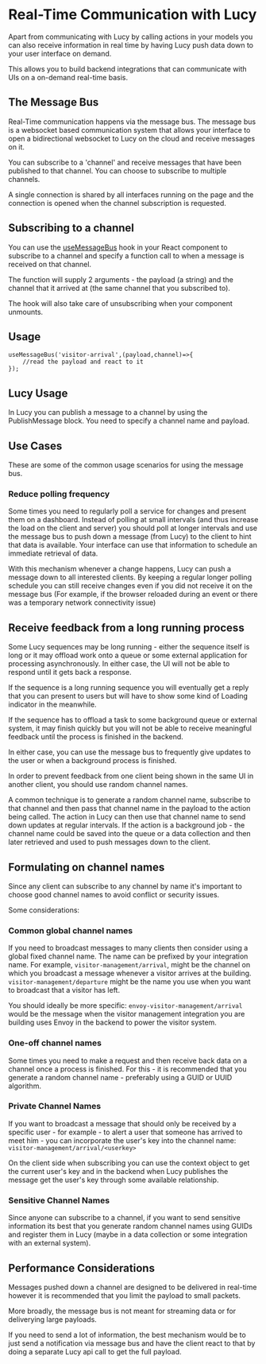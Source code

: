 # Real-Time Communication with Lucy

Apart from communicating with Lucy by calling actions in your models you can also receive information in real time by having Lucy push data down to your user interface on demand.

This allows you to build backend integrations that can communicate with UIs on a on-demand real-time basis.

## The Message Bus
Real-Time communication happens via the message bus. The message bus is  a websocket based communication system that allows your interface to open a bidirectional websocket to Lucy on the cloud and receive messages on it. 

You can subscribe to a 'channel' and receive messages that have been published to that channel.
You can choose to subscribe to multiple channels.

A single connection is shared by all interfaces running on the page and the connection is opened when the channel subscription is requested.

## Subscribing to a channel
You can use the [useMessageBus](hooks/usemessagebus.md) hook in your React component to subscribe to a channel and specify a function call to when a message is received on that channel.

The function will supply 2 arguments - the payload (a string) and the channel that it arrived at (the same channel that you subscribed to).

The hook will also take care of unsubscribing when your component unmounts.

## Usage
```
useMessageBus('visitor-arrival',(payload,channel)=>{
    //read the payload and react to it
});
```

## Lucy Usage
In Lucy you can publish a message to a channel by using the PublishMessage block. You need to specify a channel name and payload.

## Use Cases
These are some of the common usage scenarios for using the message bus.

### Reduce polling frequency
Some times you need to regularly poll a service for changes and present them on a dashboard.
Instead of polling at small intervals (and thus increase the load on the client and server) you should poll at longer intervals and use the message bus to push down a message (from Lucy) to the client to hint that data is available. Your interface can use that information to schedule an immediate retrieval of data.

With this mechanism whenever a change happens, Lucy can push a message down to all interested clients. By keeping a regular longer polling schedule you can still receive changes even if you did not receive it on the message bus (For example, if the browser reloaded during an event or there was a temporary network connectivity issue)

## Receive feedback from a long running process
Some Lucy sequences may be long running - either the sequence itself is long or it may offload work onto a queue or some external application for processing asynchronously. In either case, the UI will not be able to respond until it gets back a response.

If the sequence is a long running sequence you will eventually get a reply that you can present to users but will have to show some kind of Loading indicator in the meanwhile.

If the sequence has to offload a task to some background queue or external system, it may finish quickly but you will not be able to receive meaningful feedback until the process is finished in the backend.

In either case, you can use the message bus to frequently give updates to the user or when a background process is finished.

In order to prevent feedback from one client being shown in the same UI in another client, you should use random channel names.

A common technique is to generate a random channel name, subscribe to that channel and then pass that channel name in the payload to the action being called.
The action in Lucy can then use that channel name to send down updates at regular intervals.
If the action is a background job - the channel name could be saved into the queue or a data collection and then later retrieved and used to push messages down to the client.

## Formulating on channel names
Since any client can subscribe to any channel by name it's important to choose good channel names to avoid conflict or security issues.

Some considerations:

### Common global channel names
If you need to broadcast messages to many clients then consider using a global fixed channel name.
The name can be prefixed by your integration name.
For example, `visitor-management/arrival`, might be the channel on which you broadcast a message whenever a visitor arrives at the building. `visitor-management/departure` might be the name you use when you want to broadcast that a visitor has left.

You should ideally be more specific: `envoy-visitor-management/arrival` would be the message when the visitor management integration you are building uses Envoy in the backend to power the visitor system.

### One-off channel names
Some times you need to make a request and then receive back data on a channel once a process is finished.
For this - it is recommended that you generate a random channel name - preferably using a GUID or UUID algorithm.

### Private Channel Names
If you want to broadcast a message that should only be received by a specific user - for example - to alert a user that someone has arrived to meet him - you can incorporate the user's key into the channel name: `visitor-management/arrival/<userkey>`

On the client side when subscribing you can use the context object to get the current user's key and in the backend when Lucy publishes the message get the user's key through some available relationship.

### Sensitive Channel Names
Since anyone can subscribe to a channel, if you want to send sensitive information its best that you generate random channel names using GUIDs and register them in Lucy (maybe in a data collection or some integration with an external system).



## Performance Considerations
Messages pushed down a channel are designed to be delivered in real-time however it is recommended that you limit the payload to small packets.

More broadly, the message bus is not meant for streaming data or for deliverying large payloads.

If you need to send a lot of information, the best mechanism would be to just send a notification via message bus and have the client react to that by doing a separate Lucy api call to get the full payload.



